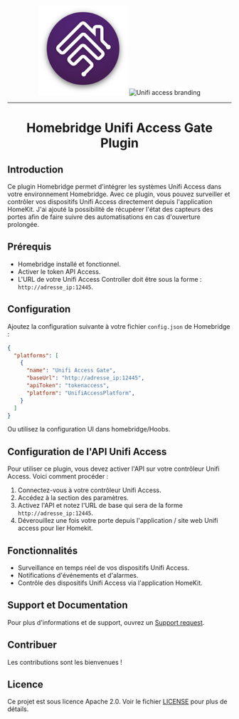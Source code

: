 
<p align="center">
  <img src="https://raw.githubusercontent.com/homebridge/branding/master/logos/homebridge-color-round-stylized.png" alt="Homebridge" width="200"/>
  <img src="https://techspecs.ui.com/static/brand/UniFi/access.svg" alt="Unifi access branding" width="200"/>
</p>

---

<h1 align="center">Homebridge Unifi Access Gate Plugin</h1>

## Introduction

Ce plugin Homebridge permet d'intégrer les systèmes Unifi Access dans votre environnement Homebridge. Avec ce plugin, vous pouvez surveiller et contrôler vos dispositifs Unifi Access directement depuis l'application HomeKit. 
J'ai ajouté la possibilité de récupérer l'état des capteurs des portes afin de faire suivre des automatisations en cas d'ouverture prolongée. 

## Prérequis

- Homebridge installé et fonctionnel.
- Activer le token API Access.
- L'URL de votre Unifi Access Controller doit être sous la forme : `http://adresse_ip:12445`.

## Configuration

Ajoutez la configuration suivante à votre fichier `config.json` de Homebridge :


```json
{
  "platforms": [
    {
      "name": "Unifi Access Gate",
      "baseUrl": "http://adresse_ip:12445",
      "apiToken": "tokenaccess",
      "platform": "UnifiAccessPlatform",
    }
  ]
}
```

Ou utilisez la configuration UI dans homebridge/Hoobs.

## Configuration de l'API Unifi Access

Pour utiliser ce plugin, vous devez activer l'API sur votre contrôleur Unifi Access. Voici comment procéder :

1. Connectez-vous à votre contrôleur Unifi Access.
2. Accédez à la section des paramètres.
3. Activez l'API et notez l'URL de base qui sera de la forme `http://adresse_ip:12445`.
4. Déverouillez une fois votre porte depuis l'application / site web Unifi access pour lier Homekit.


## Fonctionnalités

- Surveillance en temps réel de vos dispositifs Unifi Access.
- Notifications d'événements et d'alarmes.
- Contrôle des dispositifs Unifi Access via l'application HomeKit.

## Support et Documentation

Pour plus d'informations et de support, ouvrez un [Support request](https://github.com/CdriFry/homebridge-access-gate/issues/new/choose).

## Contribuer

Les contributions sont les bienvenues !

## Licence

Ce projet est sous licence Apache 2.0. Voir le fichier [LICENSE](LICENSE) pour plus de détails.
